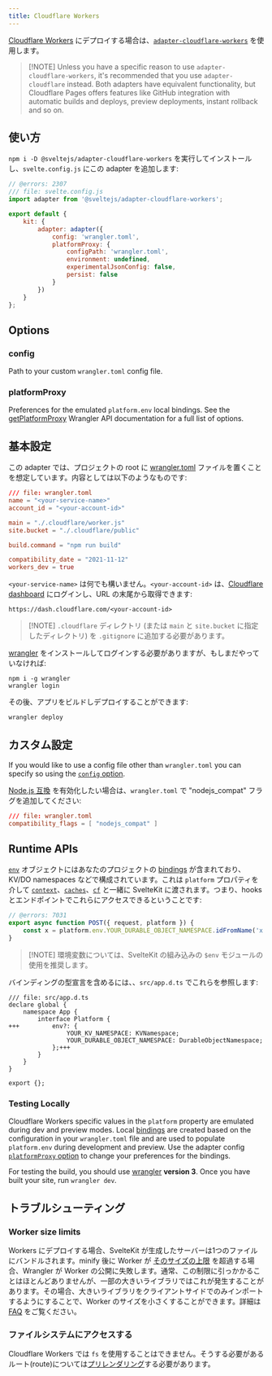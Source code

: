 ```yaml
---
title: Cloudflare Workers
---
```


[Cloudflare Workers](https://workers.cloudflare.com/) にデプロイする場合は、[`adapter-cloudflare-workers`](https://github.com/sveltejs/kit/tree/main/packages/adapter-cloudflare-workers) を使用します。

> [!NOTE] Unless you have a specific reason to use `adapter-cloudflare-workers`, it's recommended that you use `adapter-cloudflare` instead. Both adapters have equivalent functionality, but Cloudflare Pages offers features like GitHub integration with automatic builds and deploys, preview deployments, instant rollback and so on.

## 使い方 <!--Usage-->

`npm i -D @sveltejs/adapter-cloudflare-workers` を実行してインストールし、`svelte.config.js` にこの adapter を追加します:

```js
// @errors: 2307
/// file: svelte.config.js
import adapter from '@sveltejs/adapter-cloudflare-workers';

export default {
	kit: {
		adapter: adapter({
			config: 'wrangler.toml',
			platformProxy: {
				configPath: 'wrangler.toml',
				environment: undefined,
				experimentalJsonConfig: false,
				persist: false
			}
		})
	}
};
```

## Options

### config

Path to your custom `wrangler.toml` config file.

### platformProxy

Preferences for the emulated `platform.env` local bindings. See the [getPlatformProxy](https://developers.cloudflare.com/workers/wrangler/api/#syntax) Wrangler API documentation for a full list of options.

## 基本設定 <!--Basic-configuration-->

この adapter では、プロジェクトの root に [wrangler.toml](https://developers.cloudflare.com/workers/platform/sites/configuration) ファイルを置くことを想定しています。内容としては以下のようなものです:

```toml
/// file: wrangler.toml
name = "<your-service-name>"
account_id = "<your-account-id>"

main = "./.cloudflare/worker.js"
site.bucket = "./.cloudflare/public"

build.command = "npm run build"

compatibility_date = "2021-11-12"
workers_dev = true
```

`<your-service-name>` は何でも構いません。`<your-account-id>` は、[Cloudflare dashboard](https://dash.cloudflare.com) にログインし、URL の末尾から取得できます:

```
https://dash.cloudflare.com/<your-account-id>
```

> [!NOTE] `.cloudflare` ディレクトリ (または `main` と `site.bucket` に指定したディレクトリ) を `.gitignore` に追加する必要があります。

[wrangler](https://developers.cloudflare.com/workers/wrangler/get-started/) をインストールしてログインする必要がありますが、もしまだやっていなければ:

```
npm i -g wrangler
wrangler login
```

その後、アプリをビルドしデプロイすることができます:

```sh
wrangler deploy
```

## カスタム設定 <!--Custom-config-->

If you would like to use a config file other than `wrangler.toml` you can specify so using the [`config` option](#Options-config).

[Node.js 互換](https://developers.cloudflare.com/workers/runtime-apis/nodejs/#enable-nodejs-from-the-cloudflare-dashboard) を有効化したい場合は、`wrangler.toml` で  "nodejs_compat" フラグを追加してください:

```toml
/// file: wrangler.toml
compatibility_flags = [ "nodejs_compat" ]
```

## Runtime APIs

[`env`](https://developers.cloudflare.com/workers/runtime-apis/fetch-event#parameters) オブジェクトにはあなたのプロジェクトの [bindings](https://developers.cloudflare.com/pages/platform/functions/bindings/) が含まれており、KV/DO namespaces などで構成されています。これは `platform` プロパティを介して [`context`](https://developers.cloudflare.com/workers/runtime-apis/handlers/fetch/#contextwaituntil)、[`caches`](https://developers.cloudflare.com/workers/runtime-apis/cache/)、[`cf`](https://developers.cloudflare.com/workers/runtime-apis/request/#the-cf-property-requestinitcfproperties) と一緒に SvelteKit に渡されます。つまり、hooks とエンドポイントでこれらにアクセスできるということです:

```js
// @errors: 7031
export async function POST({ request, platform }) {
	const x = platform.env.YOUR_DURABLE_OBJECT_NAMESPACE.idFromName('x');
}
```

> [!NOTE] 環境変数については、SvelteKit の組み込みの `$env` モジュールの使用を推奨します。

バインディングの型宣言を含めるには、、`src/app.d.ts` でこれらを参照します:

```dts
/// file: src/app.d.ts
declare global {
	namespace App {
		interface Platform {
+++			env?: {
				YOUR_KV_NAMESPACE: KVNamespace;
				YOUR_DURABLE_OBJECT_NAMESPACE: DurableObjectNamespace;
			};+++
		}
	}
}

export {};
```

### Testing Locally

Cloudflare Workers specific values in the `platform` property are emulated during dev and preview modes. Local [bindings](https://developers.cloudflare.com/workers/wrangler/configuration/#bindings) are created based on the configuration in your `wrangler.toml` file and are used to populate `platform.env` during development and preview. Use the adapter config [`platformProxy` option](#Options-platformProxy) to change your preferences for the bindings.

For testing the build, you should use [wrangler](https://developers.cloudflare.com/workers/cli-wrangler) **version 3**. Once you have built your site, run `wrangler dev`.

## トラブルシューティング <!--Troubleshooting-->

### Worker size limits

Workers にデプロイする場合、SvelteKit が生成したサーバーは1つのファイルにバンドルされます。minify 後に Worker が [そのサイズの上限](https://developers.cloudflare.com/workers/platform/limits/#worker-size) を超過する場合、Wrangler が Worker の公開に失敗します。通常、この制限に引っかかることはほとんどありませんが、一部の大きいライブラリではこれが発生することがあります。その場合、大きいライブラリをクライアントサイドでのみインポートするようにすることで、Worker のサイズを小さくすることができます。詳細は [FAQ](./faq#How-do-I-use-X-with-SvelteKit-How-do-I-use-a-client-side-only-library-that-depends-on-document-or-window) をご覧ください。

### ファイルシステムにアクセスする <!--Accessing-the-file-system-->

Cloudflare Workers では `fs` を使用することはできません。そうする必要があるルート(route)については[プリレンダリング](page-options#prerender)する必要があります。

